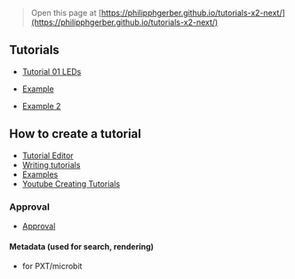 
> Open this page at [https://philipphgerber.github.io/tutorials-x2-next/](https://philipphgerber.github.io/tutorials-x2-next/)

## Tutorials

* [Tutorial 01 LEDs](https://philipphgerber.github.io/tutorials-x2-next/tutorial_01_leds)

* [Example](https://philipphgerber.github.io/tutorials-x2-next/tutorial_example)
* [Example 2](https://philipphgerber.github.io/tutorials-x2-next/tutorial_example2)


## How to create a tutorial

* [Tutorial Editor](https://makecode.com/tutorial-too)
* [Writing tutorials](https://makecode.com/writing-docs/tutorials)
* [Examples](https://github.com/microsoft/pxt-microbit/tree/master/docs/tutorials) 
* [Youtube Creating Tutorials](https://www.youtube.com/watch?v=R-kY-dQXZvA)

### Approval
* [Approval](https://support.microbit.org/support/solutions/articles/19000054952-makecode-extension-and-tutorial-approval#tutorials)

#### Metadata (used for search, rendering)

* for PXT/microbit
<script src="https://makecode.com/gh-pages-embed.js"></script><script>makeCodeRender("{{ site.makecode.home_url }}", "{{ site.github.owner_name }}/{{ site.github.repository_name }}");</script>
